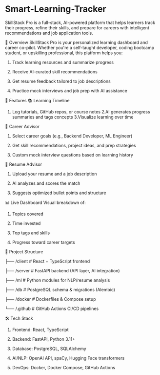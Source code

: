 # Smart-Learning-Tracker
SkillStack Pro is a full-stack, AI-powered platform that helps learners track their progress, refine their skills, and prepare for careers with intelligent recommendations and job application tools.

🚀 Overview
SkillStack Pro is your personalized learning dashboard and career co-pilot. Whether you're a self-taught developer, coding bootcamp student, or upskilling professional, this platform helps you:

1. Track learning resources and summarize progress

2. Receive AI-curated skill recommendations

3. Get resume feedback tailored to job descriptions

4. Practice mock interviews and job prep with AI assistance

🔧 Features
📚 Learning Timeline
1. Log tutorials, GitHub repos, or course notes
2.AI generates progress summaries and tags concepts
3.Visualize learning over time

🧠 Career Advisor
1. Select career goals (e.g., Backend Developer, ML Engineer)

2. Get skill recommendations, project ideas, and prep strategies

3. Custom mock interview questions based on learning history

📄 Resume Advisor
1. Upload your resume and a job description

2. AI analyzes and scores the match

3. Suggests optimized bullet points and structure

📊 Live Dashboard
Visual breakdown of:

1. Topics covered

2. Time invested

3. Top tags and skills

4. Progress toward career targets

📁 Project Structure


├── /client       # React + TypeScript frontend

├── /server       # FastAPI backend (API layer, AI integration)

├── /ml           # Python modules for NLP/resume analysis

├── /db           # PostgreSQL schema & migrations (Alembic)

├── /docker       # Dockerfiles & Compose setup

└── /.github      # GitHub Actions CI/CD pipelines

🛠️ Tech Stack
1. Frontend: React, TypeScript

2. Backend: FastAPI, Python 3.11+

3. Database: PostgreSQL, SQLAlchemy

4. AI/NLP: OpenAI API, spaCy, Hugging Face transformers

5. DevOps: Docker, Docker Compose, GitHub Actions







